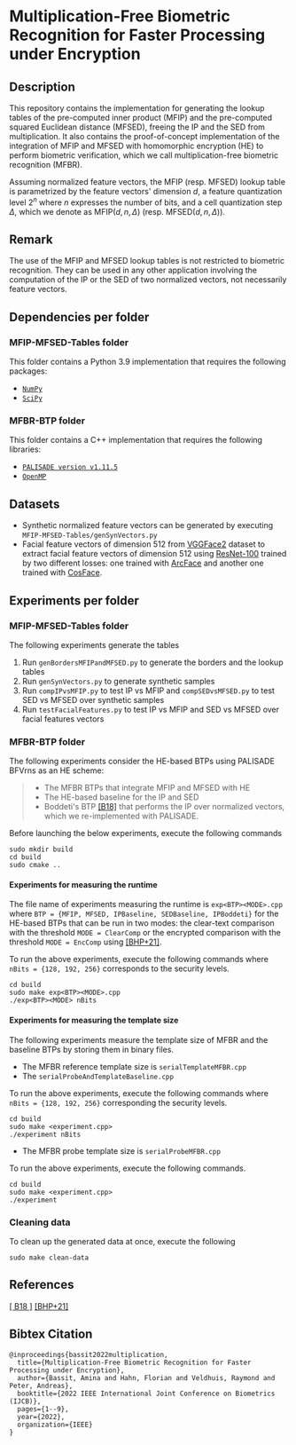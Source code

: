 # Multiplication-Free Biometric Recognition for Faster Processing under Encryption

## Description

This repository contains the implementation for generating the lookup tables of the pre-computed inner product (MFIP) and the pre-computed squared Euclidean distance (MFSED), freeing the IP and the SED from multiplication.
It also contains the proof-of-concept implementation of the integration of MFIP and MFSED with homomorphic encryption (HE) to perform biometric verification, which we call multiplication-free biometric recognition (MFBR).


Assuming normalized feature vectors, the MFIP (resp. MFSED) lookup table is parametrized by the feature vectors' dimension $d$, a feature quantization level $2^n$ where $n$ expresses the number of bits, and a cell quantization step $\Delta$, which we denote as MFIP$(d,n,\Delta)$ (resp.
MFSED$(d,n,\Delta)$).

## Remark

The use of the MFIP and MFSED lookup tables is not restricted to biometric recognition.
They can be used in any other application involving the computation of the IP or the SED of two normalized vectors, not necessarily feature vectors.

## Dependencies per folder

### MFIP-MFSED-Tables folder

This folder contains a Python 3.9 implementation that requires the following packages:

- [`NumPy`](https://numpy.org/)  
- [`SciPy`](https://scipy.org/)

### MFBR-BTP folder

This folder contains a C++ implementation that requires the following libraries:

- [`PALISADE version v1.11.5`](https://gitlab.com/palisade/palisade-release)
- [`OpenMP`](https://www.openmp.org/)

## Datasets

- Synthetic normalized feature vectors can be generated by executing `MFIP-MFSED-Tables/genSynVectors.py`
- Facial feature vectors of dimension 512 from [VGGFace2](https://ieeexplore.ieee.org/stamp/stamp.jsp?arnumber=8373813) dataset to extract facial feature vectors of dimension 512 using [ResNet-100](https://openaccess.thecvf.com/content_cvpr_2016/papers/He_Deep_Residual_Learning_CVPR_2016_paper.pdf) trained by two different losses: one trained with [ArcFace](https://openaccess.thecvf.com/content_CVPR_2019/papers/Deng_ArcFace_Additive_Angular_Margin_Loss_for_Deep_Face_Recognition_CVPR_2019_paper.pdf) and another one trained with [CosFace](https://openaccess.thecvf.com/content_cvpr_2018/papers/Wang_CosFace_Large_Margin_CVPR_2018_paper.pdf).

## Experiments per folder

### MFIP-MFSED-Tables folder

The following experiments generate the tables

1) Run `genBordersMFIPandMFSED.py` to generate the borders and the lookup tables
2) Run `genSynVectors.py` to generate synthetic samples
3) Run `compIPvsMFIP.py` to test IP vs MFIP and `compSEDvsMFSED.py` to test SED vs MFSED over synthetic samples
4) Run `testFacialFeatures.py` to test IP vs MFIP and SED vs MFSED over facial features vectors




### MFBR-BTP folder

The following experiments consider the HE-based BTPs using PALISADE BFVrns as an HE scheme: 
> * The MFBR BTPs that integrate MFIP and MFSED with HE
> * The HE-based baseline for the IP and SED 
> * Boddeti's BTP [[B18]](https://ieeexplore.ieee.org/stamp/stamp.jsp?arnumber=8698601) that performs the IP over normalized vectors, which we re-implemented with PALISADE.


Before launching the below experiments, execute the following commands

```
sudo mkdir build
cd build
sudo cmake ..
```


#### Experiments for measuring the runtime 

The file name of experiments measuring the runtime is `exp<BTP><MODE>.cpp` where `BTP = {MFIP, MFSED, IPBaseline, SEDBaseline, IPBoddeti}` for the HE-based BTPs that can be run in two modes: the clear-text comparison with the threshold `MODE = ClearComp` or the encrypted comparison with the threshold `MODE = EncComp` using [[BHP+21]](https://ieeexplore.ieee.org/abstract/document/9585508).

To run the above experiments, execute the following commands where `nBits = {128, 192, 256}` corresponds to the security levels.

```
cd build
sudo make exp<BTP><MODE>.cpp
./exp<BTP><MODE> nBits
```


#### Experiments for measuring the template size 


The following experiments measure the template size of MFBR and the baseline BTPs by storing them in binary files.


- The MFBR reference template size is `serialTemplateMFBR.cpp` 
- The `serialProbeAndTemplateBaseline.cpp`

To run the above experiments, execute the following commands where `nBits = {128, 192, 256}` corresponding the security levels.

```
cd build
sudo make <experiment.cpp>
./experiment nBits
```

- The MFBR probe template size is `serialProbeMFBR.cpp`

To run the above experiments, execute the following commands.

```
cd build
sudo make <experiment.cpp>
./experiment
```



### Cleaning data

To clean up the generated data at once, execute the following
```
sudo make clean-data
```

## References

[[ B18 ]](https://ieeexplore.ieee.org/stamp/stamp.jsp?arnumber=8698601)
[[BHP+21]](https://ieeexplore.ieee.org/abstract/document/9585508)



## Bibtex Citation

```
@inproceedings{bassit2022multiplication,
  title={Multiplication-Free Biometric Recognition for Faster Processing under Encryption},
  author={Bassit, Amina and Hahn, Florian and Veldhuis, Raymond and Peter, Andreas},
  booktitle={2022 IEEE International Joint Conference on Biometrics (IJCB)},
  pages={1--9},
  year={2022},
  organization={IEEE}
}
```
